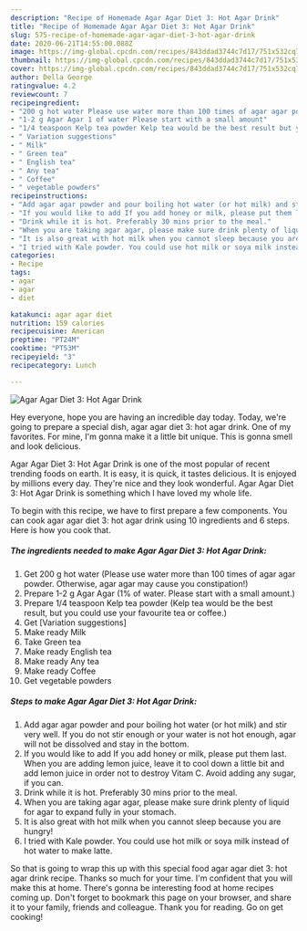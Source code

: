 ```yaml
---
description: "Recipe of Homemade Agar Agar Diet 3: Hot Agar Drink"
title: "Recipe of Homemade Agar Agar Diet 3: Hot Agar Drink"
slug: 575-recipe-of-homemade-agar-agar-diet-3-hot-agar-drink
date: 2020-06-21T14:55:00.088Z
image: https://img-global.cpcdn.com/recipes/843ddad3744c7d17/751x532cq70/agar-agar-diet-3-hot-agar-drink-recipe-main-photo.jpg
thumbnail: https://img-global.cpcdn.com/recipes/843ddad3744c7d17/751x532cq70/agar-agar-diet-3-hot-agar-drink-recipe-main-photo.jpg
cover: https://img-global.cpcdn.com/recipes/843ddad3744c7d17/751x532cq70/agar-agar-diet-3-hot-agar-drink-recipe-main-photo.jpg
author: Della George
ratingvalue: 4.2
reviewcount: 7
recipeingredient:
- "200 g hot water Please use water more than 100 times of agar agar powder Otherwise agar agar may cause you constipation"
- "1-2 g Agar Agar 1 of water Please start with a small amount"
- "1/4 teaspoon Kelp tea powder Kelp tea would be the best result but you could use your favourite tea or coffee"
- " Variation suggestions"
- " Milk"
- " Green tea"
- " English tea"
- " Any tea"
- " Coffee"
- " vegetable powders"
recipeinstructions:
- "Add agar agar powder and pour boiling hot water (or hot milk) and stir very well. If you do not stir enough or your water is not hot enough, agar will not be dissolved and stay in the bottom."
- "If you would like to add If you add honey or milk, please put them last. When you are adding lemon juice, leave it to cool down a little bit and add lemon juice in order not to destroy Vitam C. Avoid adding any sugar, if you can."
- "Drink while it is hot. Preferably 30 mins prior to the meal."
- "When you are taking agar agar, please make sure drink plenty of liquid for agar to expand fully in your stomach."
- "It is also great with hot milk when you cannot sleep because you are hungry!"
- "I tried with Kale powder. You could use hot milk or soya milk instead of hot water to make latte."
categories:
- Recipe
tags:
- agar
- agar
- diet

katakunci: agar agar diet 
nutrition: 159 calories
recipecuisine: American
preptime: "PT24M"
cooktime: "PT53M"
recipeyield: "3"
recipecategory: Lunch

---
```



![Agar Agar Diet 3: Hot Agar Drink](https://img-global.cpcdn.com/recipes/843ddad3744c7d17/751x532cq70/agar-agar-diet-3-hot-agar-drink-recipe-main-photo.jpg)

Hey everyone, hope you are having an incredible day today. Today, we're going to prepare a special dish, agar agar diet 3: hot agar drink. One of my favorites. For mine, I'm gonna make it a little bit unique. This is gonna smell and look delicious.



Agar Agar Diet 3: Hot Agar Drink is one of the most popular of recent trending foods on earth. It is easy, it is quick, it tastes delicious. It is enjoyed by millions every day. They're nice and they look wonderful. Agar Agar Diet 3: Hot Agar Drink is something which I have loved my whole life.


To begin with this recipe, we have to first prepare a few components. You can cook agar agar diet 3: hot agar drink using 10 ingredients and 6 steps. Here is how you cook that.

<!--inarticleads1-->

##### The ingredients needed to make Agar Agar Diet 3: Hot Agar Drink:

1. Get 200 g hot water (Please use water more than 100 times of agar agar powder. Otherwise, agar agar may cause you constipation!)
1. Prepare 1-2 g Agar Agar (1% of water. Please start with a small amount.)
1. Prepare 1/4 teaspoon Kelp tea powder (Kelp tea would be the best result, but you could use your favourite tea or coffee.)
1. Get  [Variation suggestions]
1. Make ready  Milk
1. Take  Green tea
1. Make ready  English tea
1. Make ready  Any tea
1. Make ready  Coffee
1. Get  vegetable powders




<!--inarticleads2-->

##### Steps to make Agar Agar Diet 3: Hot Agar Drink:

1. Add agar agar powder and pour boiling hot water (or hot milk) and stir very well. If you do not stir enough or your water is not hot enough, agar will not be dissolved and stay in the bottom.
1. If you would like to add If you add honey or milk, please put them last. When you are adding lemon juice, leave it to cool down a little bit and add lemon juice in order not to destroy Vitam C. Avoid adding any sugar, if you can.
1. Drink while it is hot. Preferably 30 mins prior to the meal.
1. When you are taking agar agar, please make sure drink plenty of liquid for agar to expand fully in your stomach.
1. It is also great with hot milk when you cannot sleep because you are hungry!
1. I tried with Kale powder. You could use hot milk or soya milk instead of hot water to make latte.




So that is going to wrap this up with this special food agar agar diet 3: hot agar drink recipe. Thanks so much for your time. I'm confident that you will make this at home. There's gonna be interesting food at home recipes coming up. Don't forget to bookmark this page on your browser, and share it to your family, friends and colleague. Thank you for reading. Go on get cooking!
